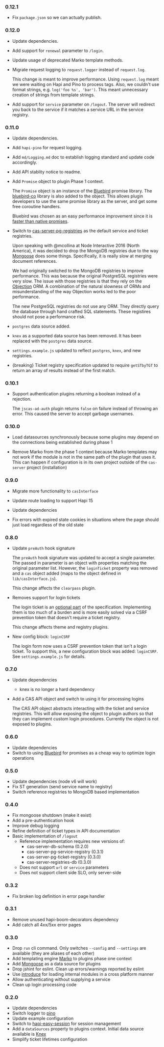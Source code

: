 ### 0.12.1
+ Fix `package.json` so we can actually publish.

### 0.12.0
+ Update dependencies.
+ Add support for `renewal` parameter to `/login`.
+ Update usage of deprecated Marko template methods.
+ Migrate request logging to `request.logger` instead of `request.log`.

  This change is meant to improve performance. Using `request.log` meant we
  were waiting on Hapi and Pino to process tags. Also, we couldn't use format
  strings, e.g. `log('foo %s', 'bar')`. This meant unnecessary creation of
  strings from template strings.
+ Add support for `service` parameter on `/logout`. The server will redirect
  you back to the service if it matches a service URL in the service registry.

### 0.11.0
+ Update dependencies.
+ Add `hapi-pino` for request logging.
+ Add `md/Logging.md` doc to establish logging standard and update code accordingly.
+ Add API stablity notice to readme.
+ Add `Promise` object to plugin Phase 1 context.

  The `Promise` object is an instance of the [Bluebird][bluebird] promise
  library. The [bluebird-co][bbco] library is also added to the object. This
  allows plugin developers to use the same promise library as the server, and
  get some free coroutine handlers.
  
  Bluebird was chosen as an easy performance improvement since it is
  [faster than native promises][faster-promises].
+ Switch to [cas-server-pg-registries][pg-registries] as the default service
  and ticket registries.
  
  Upon speaking with @mcollina at Node Interactive 2016 (North America), it
  was decided to drop the MongoDB registries due to the way [Mongoose][mongoose]
  does some things. Specifically, it is really slow at merging document references.
  
  We had originally switched to the MongoDB registries to improve performance.
  This was because the original PostgreSQL registries were very slow. The issue
  with those registries is that they rely on the [Objection][objection] ORM.
  A combination of the natural slowness of ORMs and misunderstanding of the
  way Objection works led to the poor performance.
  
  The new PostgreSQL registries do not use any ORM. They directly query the
  database through hand crafted SQL statements. These registires should not
  pose a performance risk.
+ `postgres` data source added.
+ `knex` as a supported data source has been removed. It has been replaced
  with the `postgres` data source.
+ `settings.example.js` updated to reflect `postgres`, `knex`, and new registries.
+ {breaking} Ticket registry specification updated to require `getSTbyTGT` to
  return an array of results instead of the first match.
  
[bluebird]: http://bluebirdjs.com/docs/getting-started.html
[bbco]: https://www.npmjs.com/package/bluebird-co
[faster-promises]: http://bluebirdjs.com/docs/benchmarks.html
[pg-registries]: https://github.com/jscas/cas-server-pg-registries
[mongoose]: https://www.npmjs.com/package/mongoose
[objection]: https://www.npmjs.com/package/objection

### 0.10.1
+ Support authentication plugins returning a boolean instead of a rejection.

  The `jscas-ad-auth` plugin returns `false` on failure instead of throwing an
  error. This caused the server to accept garbage usernames.

### 0.10.0
+ Load datasources synchronously because some plugins may depend on the
  connections being established during phase 1

+ Remove Marko from the phase 1 context because Marko templates may not work
  if the module is not in the same path of the plugin that uses it. This can
  happen if configuration is in its own project outside of the `cas-server`
  project (installation)

### 0.9.0 
+ Migrate more functionality to `casInterface`

+ Update route loading to support Hapi 15

+ Update dependencies

+ Fix errors with expired state cookies in situations where the page should
  just load regardless of the old state

### 0.8.0
+ Update `preAuth` hook signature

  The `preAuth` hook signature was updated to accept a single parameter.
  The passed in parameter is an object with properties matching the original
  parameter list. However, the `loginTicket` property was removed and a
  `cas` object added (maps to the object defined in `lib/casInterface.js`).
  
  This change affects the `clearpass` plugin.
  
+ Removes support for login tickets

  The login ticket is an [optional part](https://github.com/apereo/cas/issues/1939)
  of the specification. Implementing them is too much of a burden and is more
  easily solved via a CSRF prevention token that doesn't require a ticket
  registry.
  
  This change affects theme and registry plugins.

+ New config block: `loginCSRF`

  The login form now uses a CSRF prevention token that isn't a login ticket.
  To support this, a new configuration block was added: `loginCSRF`. See
  `settings.example.js` for details.

### 0.7.0
+ Update dependencies
  + knex is no longer a hard dependency
+ Add a CAS API object and switch to using it for processing logins

  The CAS API object abstracts interacting with the ticket and service
  registries. This will allow exposing the object to plugin authors so that
  they can implement custom login procedures. Currently the object is not
  exposed to plugins.

### 0.6.0
+ Update dependencies
+ Switch to using [Bluebird](http://bluebirdjs.com) for promises as
  a cheap way to optimize login operations

### 0.5.0
+ Update dependencies (node v6 will work)
+ Fix ST generation (send service name to registry)
+ Switch reference registries to MongoDB based implementation

### 0.4.0
+ Fix mongoose shutdown (make it exist)
+ Add a pre-authentication hook
+ Improve debug logging
+ Refine definition of ticket types in API documentation
+ Basic implementation of `/logout`
  + Reference implementation requires new versions of:
    + cas-server-db-schema (0.2.0)
    + cas-server-pg-service-registry (0.3.1)
    + cas-server-pg-ticket-registry (0.3.0)
    + cas-server-registries-db (0.3.0)
  + Does not support `url` or `service` parameters
  + Does not support client side SLO, only server-side

### 0.3.2
+ Fix broken log definition in error page handler

### 0.3.1
+ Remove unused hapi-boom-decorators dependency
+ Add catch all 4xx/5xx error pages

### 0.3.0
+ Drop `run` cli command. Only switches `--config` and `--settings`
  are available (they are aliases of each other)
+ Add templating engine [Marko][marko] to plugins phase one context
+ Add [Mongoose][mongoose] as a data source for plugins
+ Drop jshint for eslint. Clean up errors/warnings reported by eslint
+ Use [introduce][introduce] for loading internal modules in a cross
  platform manner
+ Allow authenticating without supplying a service
+ Clean up login processing code

[marko]: http://markojs.com/
[mongoose]: http://mongoosejs.com/
[introduce]: https://npmjs.com/introduce

### 0.2.0
+ Update dependencies
+ Switch logger to [pino][pino]
+ Update example configuration
+ Switch to [hapi-easy-session][hes] for session management
+ Add a `dataSources` property to plugins context. Initial data source available
  is [Knex][knex]
+ Simplify ticket lifetimes configuration

[pino]: https://www.npmjs.com/package/pino
[hes]: https://www.npmjs.com/package/hapi-easy-session
[knex]: http://knexjs.org/#Installation-client
